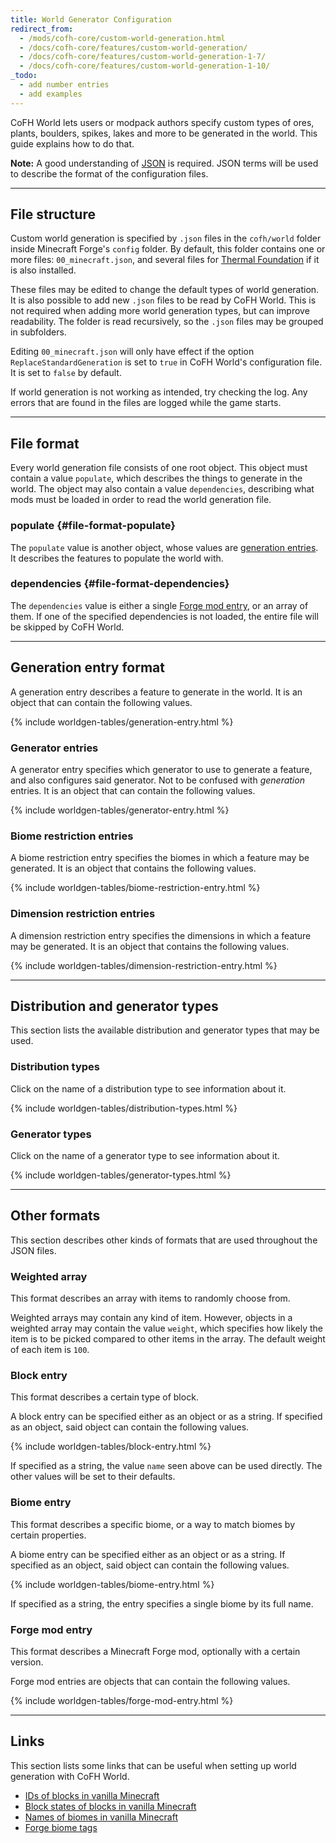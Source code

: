```yaml
---
title: World Generator Configuration
redirect_from:
  - /mods/cofh-core/custom-world-generation.html
  - /docs/cofh-core/features/custom-world-generation/
  - /docs/cofh-core/features/custom-world-generation-1-7/
  - /docs/cofh-core/features/custom-world-generation-1-10/
_todo:
  - add number entries
  - add examples
---
```


CoFH World lets users or modpack authors specify custom types of ores, plants,
boulders, spikes, lakes and more to be generated in the world. This guide
explains how to do that.

**Note:** A good understanding of [JSON](http://www.json.org/) is required. JSON
terms will be used to describe the format of the configuration files.


---


File structure
--------------

Custom world generation is specified by `.json` files in the `cofh/world` folder
inside Minecraft Forge's `config` folder. By default, this folder contains one
or more files: `00_minecraft.json`, and several files for [Thermal
Foundation](/docs/thermal-foundation/) if it is also installed.

These files may be edited to change the default types of world generation. It is
also possible to add new `.json` files to be read by CoFH World. This is not
required when adding more world generation types, but can improve readability.
The folder is read recursively, so the `.json` files may be grouped in
subfolders.

Editing `00_minecraft.json` will only have effect if the option
`ReplaceStandardGeneration` is set to `true` in CoFH World's configuration file.
It is set to `false` by default.

If world generation is not working as intended, try checking the log. Any errors
that are found in the files are logged while the game starts.


---


File format
-----------

Every world generation file consists of one root object. This object must
contain a value `populate`, which describes the things to generate in the world.
The object may also contain a value `dependencies`, describing what mods must be
loaded in order to read the world generation file.


### populate {#file-format-populate}
The `populate` value is another object, whose values are [generation
entries](#generation-entry-format). It describes the features to populate the
world with.


### dependencies {#file-format-dependencies}
The `dependencies` value is either a single [Forge mod entry](#forge-mod-entry),
or an array of them. If one of the specified dependencies is not loaded, the
entire file will be skipped by CoFH World.


---


Generation entry format
-----------------------

A generation entry describes a feature to generate in the world. It is an object
that can contain the following values.

{% include worldgen-tables/generation-entry.html %}


### Generator entries
A generator entry specifies which generator to use to generate a feature, and
also configures said generator. Not to be confused with *generation* entries. It
is an object that can contain the following values.

{% include worldgen-tables/generator-entry.html %}


### Biome restriction entries
A biome restriction entry specifies the biomes in which a feature may be
generated. It is an object that contains the following values.

{% include worldgen-tables/biome-restriction-entry.html %}


### Dimension restriction entries
A dimension restriction entry specifies the dimensions in which a feature may be
generated. It is an object that contains the following values.

{% include worldgen-tables/dimension-restriction-entry.html %}


---


Distribution and generator types
--------------------------------

This section lists the available distribution and generator types that may be
used.


### Distribution types
Click on the name of a distribution type to see information about it.

{% include worldgen-tables/distribution-types.html %}


### Generator types
Click on the name of a generator type to see information about it.

{% include worldgen-tables/generator-types.html %}


---


Other formats
-------------

This section describes other kinds of formats that are used throughout the JSON
files.


### Weighted array
This format describes an array with items to randomly choose from.

Weighted arrays may contain any kind of item. However, objects in a weighted
array may contain the value `weight`, which specifies how likely the item is to
be picked compared to other items in the array. The default weight of each item
is `100`.


### Block entry
This format describes a certain type of block.

A block entry can be specified either as an object or as a string. If specified
as an object, said object can contain the following values.

{% include worldgen-tables/block-entry.html %}

If specified as a string, the value `name` seen above can be used directly. The
other values will be set to their defaults.


### Biome entry
This format describes a specific biome, or a way to match biomes by certain
properties.

A biome entry can be specified either as an object or as a string. If specified
as an object, said object can contain the following values.

{% include worldgen-tables/biome-entry.html %}

If specified as a string, the entry specifies a single biome by its full name.


### Forge mod entry
This format describes a Minecraft Forge mod, optionally with a certain version.

Forge mod entries are objects that can contain the following values.

{% include worldgen-tables/forge-mod-entry.html %}


---


Links
-----

This section lists some links that can be useful when setting up world
generation with CoFH World.

* [IDs of blocks in vanilla Minecraft](http://minecraft.gamepedia.com/Data_values#Block_IDs)
* [Block states of blocks in vanilla Minecraft](http://minecraft.gamepedia.com/Block_states#List_of_block_states)
* [Names of biomes in vanilla Minecraft](http://minecraft.gamepedia.com/Data_values#Biome_IDs)
* [Forge biome tags](https://pastebin.com/0NH383ps)
